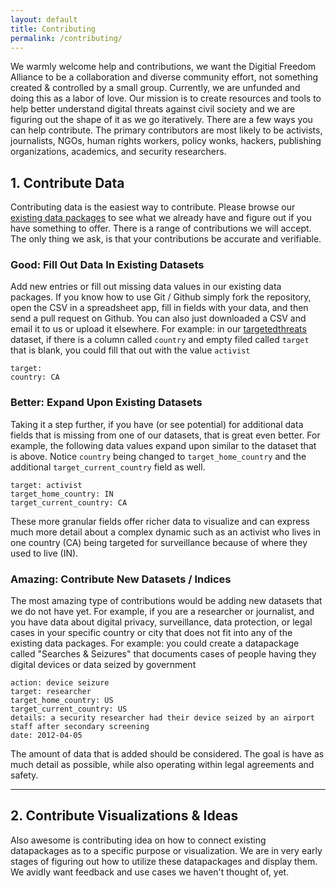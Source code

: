 ```yaml
---
layout: default
title: Contributing
permalink: /contributing/
---
```


We warmly welcome help and contributions, we want the Digitial Freedom Alliance to be a collaboration and diverse community effort, not something created & controlled by a small group. Currently, we are unfunded and doing this as a labor of love. Our mission is to create resources and tools to help better understand digital threats against civil society and we are figuring out the shape of it as we go iteratively. There are a few ways you can help contribute. The primary contributors are most likely to be activists, journalists, NGOs, human rights workers, policy wonks, hackers, publishing organizations, academics, and security researchers.

## 1. Contribute Data

Contributing data is the easiest way to contribute. Please browse our [existing data packages](/datasets/) to see what we already have and figure out if you have something to offer. There is a range of contributions we will accept. The only thing we ask, is that your contributions be accurate and verifiable.

### Good: Fill Out Data In Existing Datasets

Add new entries or fill out missing data values in our existing data packages. If you know how to use Git / Github simply fork the repository, open the CSV in a spreadsheet app, fill in fields with your data, and then send a pull request on Github. You can also just downloaded a CSV and email it to us or upload it elsewhere. For example: in our [targetedthreats](/datasets/targetedthreats/) dataset, if there is a column called `country` and empty filed called `target` that is blank, you could fill that out with the value `activist`

```
target:
country: CA
```

### Better: Expand Upon Existing Datasets

Taking it a step further, if you have (or see potential) for additional data fields that is missing from one of our datasets, that is great even better. For example, the following data values expand upon similar to the dataset that is above. Notice `country` being changed to `target_home_country` and the additional `target_current_country` field as well.

```
target: activist
target_home_country: IN
target_current_country: CA
```

These more granular fields offer richer data to visualize and can express much more detail about a complex dynamic such as an activist who lives in one country (CA) being targeted for surveillance because of where they used to live (IN).

### Amazing: Contribute New Datasets / Indices

The most amazing type of contributions would be adding new datasets that we do not have yet. For example, if you are a researcher or journalist, and you have data about digital privacy, surveillance, data protection, or legal cases in your specific country or city that does not fit into any of the existing data packages. For example: you could create a datapackage called "Searches & Seizures" that documents cases of people having they digital devices or data seized by government


```
action: device seizure
target: researcher
target_home_country: US
target_current_country: US
details: a security researcher had their device seized by an airport staff after secondary screening
date: 2012-04-05
```

The amount of data that is added should be considered. The goal is have as much detail as possible, while also operating within legal agreements and safety.

---


## 2. Contribute Visualizations & Ideas

Also awesome is contributing idea on how to connect existing datapackages as to a specific purpose or visualization. We are in very early stages of figuring out how to utilize these datapackages and display them. We avidly want feedback and use cases we haven't thought of, yet.
